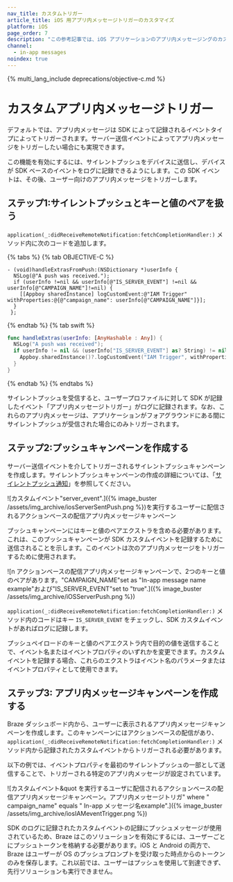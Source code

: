 ```yaml
---
nav_title: カスタムトリガー
article_title: iOS 用アプリ内メッセージトリガーのカスタマイズ
platform: iOS
page_order: 7
description: "この参考記事では、iOS アプリケーションのアプリ内メッセージングのカスタムトリガーについて説明します。"
channel:
  - in-app messages
noindex: true
---
```


{% multi_lang_include deprecations/objective-c.md %}

# カスタムアプリ内メッセージトリガー

デフォルトでは、アプリ内メッセージは SDK によって記録されるイベントタイプによってトリガーされます。サーバー送信イベントによってアプリ内メッセージをトリガーしたい場合にも実現できます。

この機能を有効にするには、サイレントプッシュをデバイスに送信し、デバイスが SDK ベースのイベントをログに記録できるようにします。この SDK イベントは、その後、ユーザー向けのアプリ内メッセージをトリガーします。

## ステップ1:サイレントプッシュとキーと値のペアを扱う

`application(_:didReceiveRemoteNotification:fetchCompletionHandler:)` メソッド内に次のコードを追加します。

{% tabs %}
{% tab OBJECTIVE-C %}

```objc
- (void)handleExtrasFromPush:(NSDictionary *)userInfo {
  NSLog(@"A push was received.");
  if (userInfo !=nil && userInfo[@"IS_SERVER_EVENT"] !=nil && userInfo[@"CAMPAIGN_NAME"]!=nil) {
    [[Appboy sharedInstance] logCustomEvent:@"IAM Trigger" withProperties:@{@"campaign_name": userInfo[@"CAMPAIGN_NAME"]}];
  }
 };
```

{% endtab %}
{% tab swift %}

```swift
func handleExtras(userInfo: [AnyHashable : Any]) {
  NSLog("A push was received");
  if userInfo != nil && (userInfo["IS_SERVER_EVENT"] as? String) != nil && (userInfo["CAMPAIGN_NAME"] as? String) != nil {
    Appboy.sharedInstance()?.logCustomEvent("IAM Trigger", withProperties: ["campaign_name": userInfo["CAMPAIGN_NAME"]])
  }
}
```

{% endtab %}
{% endtabs %}

サイレントプッシュを受信すると、ユーザープロファイルに対して SDK が記録したイベント「アプリ内メッセージトリガー」がログに記録されます。なお、これらのアプリ内メッセージは、アプリケーションがフォアグラウンドにある間にサイレントプッシュが受信された場合にのみトリガーされます。

## ステップ2:プッシュキャンペーンを作成する

サーバー送信イベントを介してトリガーされるサイレントプッシュキャンペーンを作成します。サイレントプッシュキャンペーンの作成の詳細については、「[サイレントプッシュ通知]({{site.baseurl}}/developer_guide/platform_integration_guides/ios/push_notifications/silent_push_notifications/)」を参照してください。

![カスタムイベント"server_event".]({% image_buster /assets/img_archive/iosServerSentPush.png %})を実行するユーザーに配信されるアクションベースの配信アプリ内メッセージキャンペーン

プッシュキャンペーンにはキーと値のペアエクストラを含める必要があります。これは、このプッシュキャンペーンが SDK カスタムイベントを記録するために送信されることを示します。このイベントは次のアプリ内メッセージをトリガーするために使用されます。

![n アクションベースの配信アプリ内メッセージキャンペーンで、2つのキーと値のペアがあります。"CAMPAIGN_NAME"set as "In-app message name example"および"IS_SERVER_EVENT"set to "true".]({% image_buster /assets/img_archive/iOSServerPush.png %})

`application(_:didReceiveRemoteNotification:fetchCompletionHandler:)` メソッド内のコードはキー `IS_SERVER_EVENT` をチェックし、SDK カスタムイベントがあればログに記録します。

プッシュペイロードのキーと値のペアエクストラ内で目的の値を送信することで、イベント名またはイベントプロパティのいずれかを変更できます。カスタムイベントを記録する場合、これらのエクストラはイベント名のパラメータまたはイベントプロパティとして使用できます。

## ステップ3: アプリ内メッセージキャンペーンを作成する

Braze ダッシュボード内から、ユーザーに表示されるアプリ内メッセージキャンペーンを作成します。このキャンペーンにはアクションベースの配信があり、`application(_:didReceiveRemoteNotification:fetchCompletionHandler:)` メソッド内から記録されたカスタムイベントからトリガーされる必要があります。

以下の例では、イベントプロパティを最初のサイレントプッシュの一部として送信することで、トリガーされる特定のアプリ内メッセージが設定されています。

![カスタムイベント&quot を実行するユーザに配信されるアクションベースの配信アプリ内メッセージキャンペーン。アプリ内メッセージトリガ" where " campaign_name" equals " In-app メッセージ名example".]({% image_buster /assets/img_archive/iosIAMeventTrigger.png %})

SDK のログに記録されたカスタムイベントの記録にプッシュメッセージが使用されているため、Braze はこのソリューションを有効にするには、ユーザーごとにプッシュトークンを格納する必要があります。iOS と Android の両方で、Braze はユーザーが OS のプッシュプロンプトを受け取った時点からのトークンのみを保存します。これ以前では、ユーザーはプッシュを使用して到達できず、先行ソリューションも実行できません。

